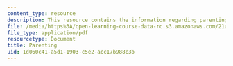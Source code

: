 ```yaml
---
content_type: resource
description: This resource contains the information regarding parenting.
file: /media/https%3A/open-learning-course-data-rc.s3.amazonaws.com/21a-230j-the-contemporary-american-family-spring-2004/1d060c41a5d11903c5e2acc17b988c3b_MIT21A_230JS04_14colins.pdf
file_type: application/pdf
resourcetype: Document
title: Parenting
uid: 1d060c41-a5d1-1903-c5e2-acc17b988c3b
---
```

